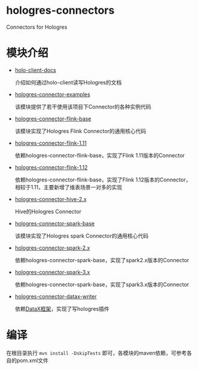 # hologres-connectors
Connectors for Hologres

# 模块介绍
* [holo-client-docs](./holo-client-docs)

    介绍如何通过holo-client读写Hologres的文档
* [hologres-connector-examples](hologres-connector-examples)
  
    该模块提供了若干使用该项目下Connector的各种实例代码
* [hologres-connector-flink-base](./hologres-connector-flink-base)
  
    该模块实现了Hologres Flink Connector的通用核心代码
* [hologres-connector-flink-1.11](./hologres-connector-flink-1.11)
  
    依赖hologres-connector-flink-base，实现了Flink 1.11版本的Connector
* [hologres-connector-flink-1.12](./hologres-connector-flink-1.12)
  
    依赖hologres-connector-flink-base，实现了Flink 1.12版本的Connector，相较于1.11，主要新增了维表场景一对多的实现
* [hologres-connector-hive-2.x](./hologres-connector-hive-2.x)
  
    Hive的Hologres Connector
* [hologres-connector-spark-base](./hologres-connector-spark-base)

    该模块实现了Hologres spark Connector的通用核心代码
* [hologres-connector-spark-2.x](./hologres-connector-spark-2.x)

    依赖hologres-connector-spark-base，实现了spark2.x版本的Connector
* [hologres-connector-spark-3.x](./hologres-connector-spark-3.x)

    依赖hologres-connector-spark-base，实现了spark3.x版本的Connector

* [hologres-connector-datax-writer](./hologres-connector-datax-writer)

    依赖[DataX框架](https://github.com/alibaba/DataX)，实现了写hologres插件
    
# 编译
在根目录执行
```mvn install -DskipTests``` 即可，各模块的maven依赖，可参考各自的pom.xml文件

